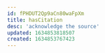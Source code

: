 ```yaml
---
id: fPHDUT2Qp9aCn80waFpXm
title: hasCitation
desc: 'acknowledge the source'
updated: 1634853818507
created: 1634853767423
---
```



